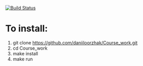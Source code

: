 [![Build Status](https://travis-ci.org/daniiloorzhak/Course_work.svg?branch=master)](https://travis-ci.org/daniiloorzhak/Course_work)
# To install:
  1. git clone https://github.com/daniiloorzhak/Course_work.git
  2. cd Course_work
  3. make install
  4. make run

